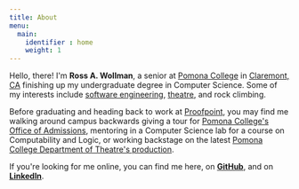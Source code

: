 ```yaml
---
title: About
menu:
  main:
    identifier : home
    weight: 1
---
```


Hello, there! I'm __Ross A. Wollman__, a senior at [Pomona College][1] in
[Claremont, CA][2] finishing up my undergraduate degree in Computer Science.
Some of my interests include [software engineering][3], [theatre][4], and rock
climbing.

Before graduating and heading back to work at [Proofpoint][5], you may find
me walking around campus backwards giving a tour for [Pomona College's Office
of Admissions][6], mentoring in a Computer Science lab for a course on
Computability and Logic, or working backstage on the latest [Pomona College
Department of Theatre's production][7].

If you're looking for me online, you can find me here,
on __[GitHub](https://github.com/rwoll/)__, and
on __[LinkedIn](https://www.linkedin.com/in/rwoll/)__.


[1]: https://www.pomona.edu/
[2]: https://vimeo.com/115011253
[3]: /software-engineering/
[4]: /theatre/
[5]: https://www.proofpoint.com/
[6]: https://www.pomona.edu/admissions/visit/tours-info-sessions/
[7]: https://www.pomona.edu/academics/departments/theatre/